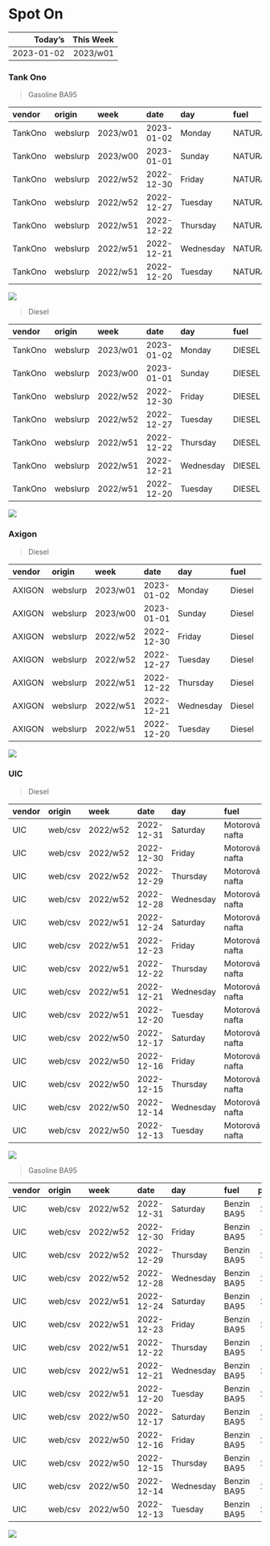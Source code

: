 Spot On
================

|    Today’s | This Week |
|-----------:|----------:|
| 2023-01-02 |  2023/w01 |

### Tank Ono

> Gasoline BA95

| vendor  | origin   | week     | date       | day       | fuel      | price | PriceVAT |
|:--------|:---------|:---------|:-----------|:----------|:----------|------:|---------:|
| TankOno | webslurp | 2023/w01 | 2023-01-02 | Monday    | NATURAL95 | 28.02 |     33.9 |
| TankOno | webslurp | 2023/w00 | 2023-01-01 | Sunday    | NATURAL95 | 28.02 |     33.9 |
| TankOno | webslurp | 2022/w52 | 2022-12-30 | Friday    | NATURAL95 | 28.02 |     33.9 |
| TankOno | webslurp | 2022/w52 | 2022-12-27 | Tuesday   | NATURAL95 | 28.02 |     33.9 |
| TankOno | webslurp | 2022/w51 | 2022-12-22 | Thursday  | NATURAL95 | 28.02 |     33.9 |
| TankOno | webslurp | 2022/w51 | 2022-12-21 | Wednesday | NATURAL95 | 28.02 |     33.9 |
| TankOno | webslurp | 2022/w51 | 2022-12-20 | Tuesday   | NATURAL95 | 28.02 |     33.9 |

<img src="SpotOn_files/figure-gfm/tono-ba95-1.png" style="display: block; margin: auto auto auto 0;" />

> Diesel

| vendor  | origin   | week     | date       | day       | fuel   | price | PriceVAT |
|:--------|:---------|:---------|:-----------|:----------|:-------|------:|---------:|
| TankOno | webslurp | 2023/w01 | 2023-01-02 | Monday    | DIESEL | 29.67 |     35.9 |
| TankOno | webslurp | 2023/w00 | 2023-01-01 | Sunday    | DIESEL | 29.67 |     35.9 |
| TankOno | webslurp | 2022/w52 | 2022-12-30 | Friday    | DIESEL | 29.67 |     35.9 |
| TankOno | webslurp | 2022/w52 | 2022-12-27 | Tuesday   | DIESEL | 29.67 |     35.9 |
| TankOno | webslurp | 2022/w51 | 2022-12-22 | Thursday  | DIESEL | 29.67 |     35.9 |
| TankOno | webslurp | 2022/w51 | 2022-12-21 | Wednesday | DIESEL | 29.67 |     35.9 |
| TankOno | webslurp | 2022/w51 | 2022-12-20 | Tuesday   | DIESEL | 29.67 |     35.9 |

<img src="SpotOn_files/figure-gfm/tono-diesel-1.png" style="display: block; margin: auto auto auto 0;" />

### Axigon

> Diesel

| vendor | origin   | week     | date       | day       | fuel   | price | PriceVAT |
|:-------|:---------|:---------|:-----------|:----------|:-------|------:|---------:|
| AXIGON | webslurp | 2023/w01 | 2023-01-02 | Monday    | Diesel |    31 |     37.5 |
| AXIGON | webslurp | 2023/w00 | 2023-01-01 | Sunday    | Diesel |    31 |     37.5 |
| AXIGON | webslurp | 2022/w52 | 2022-12-30 | Friday    | Diesel |    31 |     37.5 |
| AXIGON | webslurp | 2022/w52 | 2022-12-27 | Tuesday   | Diesel |    31 |     37.5 |
| AXIGON | webslurp | 2022/w51 | 2022-12-22 | Thursday  | Diesel |    31 |     37.5 |
| AXIGON | webslurp | 2022/w51 | 2022-12-21 | Wednesday | Diesel |    31 |     37.5 |
| AXIGON | webslurp | 2022/w51 | 2022-12-20 | Tuesday   | Diesel |    31 |     37.5 |

<img src="SpotOn_files/figure-gfm/axigon-diesel-1.png" style="display: block; margin: auto auto auto 0;" />

### UIC

> Diesel

| vendor | origin  | week     | date       | day       | fuel           | price | priceVAT |
|:-------|:--------|:---------|:-----------|:----------|:---------------|------:|---------:|
| UIC    | web/csv | 2022/w52 | 2022-12-31 | Saturday  | Motorová nafta |  29.8 |     36.1 |
| UIC    | web/csv | 2022/w52 | 2022-12-30 | Friday    | Motorová nafta |  29.8 |     36.1 |
| UIC    | web/csv | 2022/w52 | 2022-12-29 | Thursday  | Motorová nafta |  29.8 |     36.1 |
| UIC    | web/csv | 2022/w52 | 2022-12-28 | Wednesday | Motorová nafta |  29.7 |     35.9 |
| UIC    | web/csv | 2022/w51 | 2022-12-24 | Saturday  | Motorová nafta |  29.6 |     35.8 |
| UIC    | web/csv | 2022/w51 | 2022-12-23 | Friday    | Motorová nafta |  29.5 |     35.7 |
| UIC    | web/csv | 2022/w51 | 2022-12-22 | Thursday  | Motorová nafta |  29.5 |     35.7 |
| UIC    | web/csv | 2022/w51 | 2022-12-21 | Wednesday | Motorová nafta |  29.3 |     35.5 |
| UIC    | web/csv | 2022/w51 | 2022-12-20 | Tuesday   | Motorová nafta |  29.4 |     35.6 |
| UIC    | web/csv | 2022/w50 | 2022-12-17 | Saturday  | Motorová nafta |  29.8 |     36.1 |
| UIC    | web/csv | 2022/w50 | 2022-12-16 | Friday    | Motorová nafta |  29.8 |     36.1 |
| UIC    | web/csv | 2022/w50 | 2022-12-15 | Thursday  | Motorová nafta |  29.6 |     35.8 |
| UIC    | web/csv | 2022/w50 | 2022-12-14 | Wednesday | Motorová nafta |  29.0 |     35.1 |
| UIC    | web/csv | 2022/w50 | 2022-12-13 | Tuesday   | Motorová nafta |  28.3 |     34.2 |

<img src="SpotOn_files/figure-gfm/uic-diesel-1.png" style="display: block; margin: auto auto auto 0;" />

> Gasoline BA95

| vendor | origin  | week     | date       | day       | fuel        | price | priceVAT |
|:-------|:--------|:---------|:-----------|:----------|:------------|------:|---------:|
| UIC    | web/csv | 2022/w52 | 2022-12-31 | Saturday  | Benzin BA95 |  28.9 |     35.0 |
| UIC    | web/csv | 2022/w52 | 2022-12-30 | Friday    | Benzin BA95 |  28.8 |     34.8 |
| UIC    | web/csv | 2022/w52 | 2022-12-29 | Thursday  | Benzin BA95 |  28.8 |     34.8 |
| UIC    | web/csv | 2022/w52 | 2022-12-28 | Wednesday | Benzin BA95 |  28.7 |     34.7 |
| UIC    | web/csv | 2022/w51 | 2022-12-24 | Saturday  | Benzin BA95 |  28.5 |     34.5 |
| UIC    | web/csv | 2022/w51 | 2022-12-23 | Friday    | Benzin BA95 |  27.9 |     33.8 |
| UIC    | web/csv | 2022/w51 | 2022-12-22 | Thursday  | Benzin BA95 |  27.6 |     33.4 |
| UIC    | web/csv | 2022/w51 | 2022-12-21 | Wednesday | Benzin BA95 |  27.6 |     33.4 |
| UIC    | web/csv | 2022/w51 | 2022-12-20 | Tuesday   | Benzin BA95 |  27.5 |     33.3 |
| UIC    | web/csv | 2022/w50 | 2022-12-17 | Saturday  | Benzin BA95 |  27.5 |     33.3 |
| UIC    | web/csv | 2022/w50 | 2022-12-16 | Friday    | Benzin BA95 |  27.7 |     33.5 |
| UIC    | web/csv | 2022/w50 | 2022-12-15 | Thursday  | Benzin BA95 |  27.7 |     33.5 |
| UIC    | web/csv | 2022/w50 | 2022-12-14 | Wednesday | Benzin BA95 |  27.4 |     33.2 |
| UIC    | web/csv | 2022/w50 | 2022-12-13 | Tuesday   | Benzin BA95 |  27.2 |     32.9 |

<img src="SpotOn_files/figure-gfm/uic-ba95-1.png" style="display: block; margin: auto auto auto 0;" />
